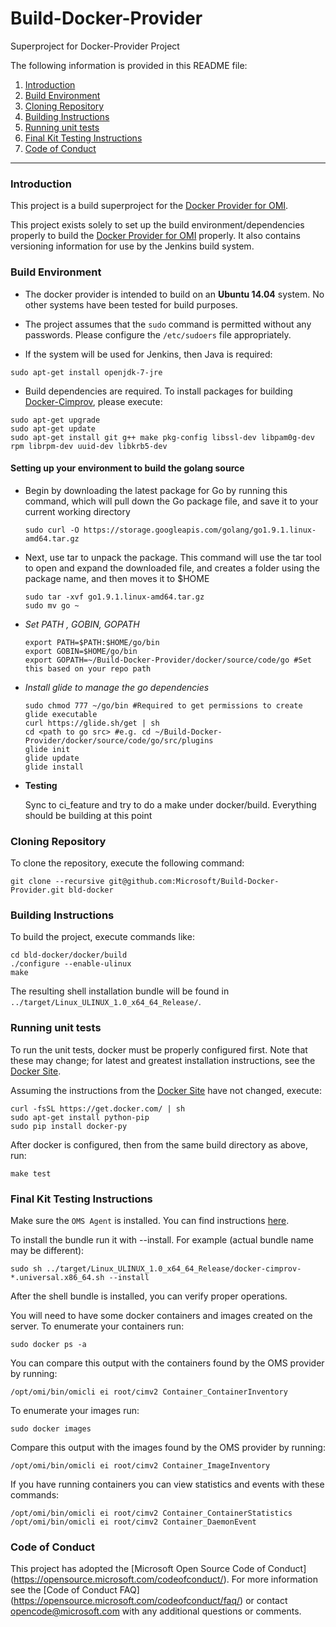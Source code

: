 # Build-Docker-Provider
Superproject for Docker-Provider Project

The following information is provided in this README file:

1. [Introduction](#introduction)
2. [Build Environment](#build-environment)
3. [Cloning Repository](#cloning-repository)
4. [Building Instructions](#building-instructions)
5. [Running unit tests](#running-unit-tests)
6. [Final Kit Testing Instructions](#final-kit-testing-instructions)
7. [Code of Conduct](#code-of-conduct)

-----

### Introduction

This project is a build superproject for the [Docker Provider for OMI][].

This project exists solely to set up the build environment/dependencies
properly to build the [Docker Provider for OMI][] properly. It also contains
versioning information for use by the Jenkins build system.

[Docker Provider for OMI]: https://github.com/Microsoft/Docker-Provider


### Build Environment

- The docker provider is intended to build on an **Ubuntu 14.04**
system. No other systems have been tested for build purposes.

- The project assumes that the `sudo` command is permitted without any
passwords. Please configure the `/etc/sudoers` file appropriately.

- If the system will be used for Jenkins, then Java is required:

```
sudo apt-get install openjdk-7-jre
```

- Build dependencies are required. To install packages for building
[Docker-Cimprov](https://github.com/Microsoft/Docker-Provider),
please execute:

```
sudo apt-get upgrade
sudo apt-get update
sudo apt-get install git g++ make pkg-config libssl-dev libpam0g-dev rpm librpm-dev uuid-dev libkrb5-dev 
```

#### Setting up your environment to build the golang source

- Begin by downloading the latest package for Go by running this command, which will pull down the Go package file, and save it to your current working directory

  `sudo curl -O https://storage.googleapis.com/golang/go1.9.1.linux-amd64.tar.gz`

- Next, use tar to unpack the package. This command will use the tar tool to open and expand the downloaded file, and creates a folder using the package name, and then moves it to $HOME
	```
    sudo tar -xvf go1.9.1.linux-amd64.tar.gz
    sudo mv go ~
    ```

- _Set PATH , GOBIN, GOPATH_
    ```
    export PATH=$PATH:$HOME/go/bin
	export GOBIN=$HOME/go/bin
	export GOPATH=~/Build-Docker-Provider/docker/source/code/go #Set this based on your repo path
    ```

- _Install glide to manage the go dependencies_
    ```
    sudo chmod 777 ~/go/bin #Required to get permissions to create glide executable
	curl https://glide.sh/get | sh
    cd <path to go src> #e.g. cd ~/Build-Docker-Provider/docker/source/code/go/src/plugins
	glide init 
	glide update 
	glide install
    ```

- **Testing**

   Sync to ci_feature and try to do a make under docker/build. Everything should be building at this point

### Cloning Repository

To clone the repository, execute the following command:

```
git clone --recursive git@github.com:Microsoft/Build-Docker-Provider.git bld-docker
```

### Building Instructions

To build the project, execute commands like:

```
cd bld-docker/docker/build
./configure --enable-ulinux
make
```

The resulting shell installation bundle will be found in
`../target/Linux_ULINUX_1.0_x64_64_Release/`.

### Running unit tests

To run the unit tests, docker must be properly configured first. Note
that these may change; for latest and greatest installation
instructions, see the [Docker Site][].

Assuming the instructions from the [Docker Site][] have not changed, execute:

```
curl -fsSL https://get.docker.com/ | sh
sudo apt-get install python-pip
sudo pip install docker-py
```

After docker is configured, then from the same build directory as
above, run:

```
make test
```

[Docker Site]: https://docs.docker.com/engine/installation/linux/docker-ce/ubuntu


### Final Kit Testing Instructions

Make sure the `OMS Agent` is installed. You can find instructions [here](https://github.com/Microsoft/OMS-Agent-for-Linux).

To install the bundle run it with --install. For example (actual bundle name may be different):

```
sudo sh ../target/Linux_ULINUX_1.0_x64_64_Release/docker-cimprov-*.universal.x86_64.sh --install
```

After the shell bundle is installed, you can verify proper operations.

You will need to have some docker containers and images created on the server. To enumerate your containers run:

```
sudo docker ps -a
```

You can compare this output with the containers found by the OMS provider by running:

```
/opt/omi/bin/omicli ei root/cimv2 Container_ContainerInventory
```

To enumerate your images run:

```
sudo docker images
```

Compare this output with the images found by the OMS provider by running:

```
/opt/omi/bin/omicli ei root/cimv2 Container_ImageInventory
```

If you have running containers you can view statistics and events with these commands:

```
/opt/omi/bin/omicli ei root/cimv2 Container_ContainerStatistics
/opt/omi/bin/omicli ei root/cimv2 Container_DaemonEvent
```

[Docker Site]: https://docs.docker.com/linux/

### Code of Conduct

This project has adopted the [Microsoft Open Source Code of Conduct]
(https://opensource.microsoft.com/codeofconduct/).  For more
information see the [Code of Conduct FAQ]
(https://opensource.microsoft.com/codeofconduct/faq/) or contact
[opencode@microsoft.com](mailto:opencode@microsoft.com) with any
additional questions or comments.
